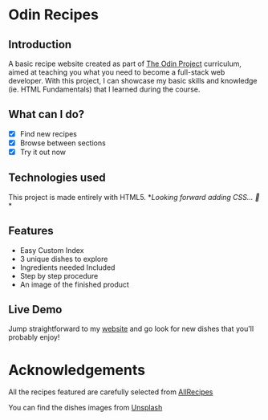 # Odin Recipes
## Introduction

A basic recipe website created as part of [The Odin Project](https://www.theodinproject.com/about) curriculum, aimed at teaching you what you need to become a full-stack web developer. With this project, I can showcase my basic skills and knowledge (ie. HTML Fundamentals) that I learned during the course.

## What can I do?

- [x] Find new recipes
- [x] Browse between sections
- [x] Try it out now

## Technologies used

This project is made entirely with HTML5. \**Looking forward adding CSS... 🚧*\*

## Features

- Easy Custom Index
- 3 unique dishes to explore
- Ingredients needed Included
- Step by step procedure
- An image of the finished product

## Live Demo

Jump straightforward to my [website](https://luiover.github.io/odin-recipes/) and go look for new dishes that you'll probably enjoy!

# Acknowledgements

All the recipes featured are carefully selected from [AllRecipes](https://www.allrecipes.com/)

You can find the dishes images from [Unsplash](https://www.unsplash.com/)